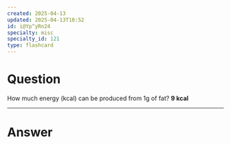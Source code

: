 ```yaml
---
created: 2025-04-13
updated: 2025-04-13T10:52
id: i@Yp^yRn24
specialty: misc
specialty_id: 121
type: flashcard
---
```


# Question
How much energy (kcal) can be produced from 1g of fat?    **9 kcal**

---

# Answer
